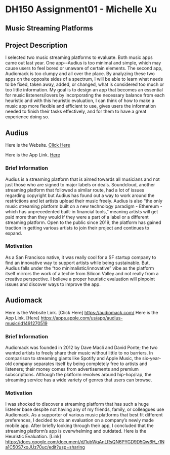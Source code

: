 # DH150 Assignment01 - Michelle Xu 
## Music Streaming Platforms
## Project Description
I selected two music streaming platforms to evaluate. Both music apps came out last year. One app--Audius is too minimal and simple, which may cause users to feel bored or unaware of certain elements. The second app, Audiomack is too clumpy and all over the place. By analyzing these two apps on the opposite sides of a spectrum, I will be able to learn what needs to be fixed, taken away, added, or changed, what is considered too much or too little information. My goal is to design an app that becomes an essential for music listeners/lovers by incorporating the necessary balance from each heuristic and with this heuristic evaluation, I can think of how to make a music app more flexible and efficient to use, gives users the information needed to finish their tasks effectively, and for them to have a great experience doing so. 
## Audius 
Here is the Website. [Click Here](http//audius.co/)

Here is the App Link. [Here](http//apps.apple.com/us/app/audius-music/id1491270519)
### Brief Information 
Audius is a streaming platform that is aimed towards all musicians and not just those who are signed to major labels or deals. Soundcloud, another streaming platform that followed a similar route, had a lot of issues regarding copyright but Audius has found out a way to work around the restrictions and let artists upload their music freely. Audius is also “the only music streaming platform built on a new technology paradigm - Ethereum - which has unprecedented built-in financial tools,” meaning artists will get paid more than they would if they were a part of a label or a different streaming platform.  Open to the public since 2019, the platform has gained traction in getting various artists to join their project and continues to expand.

### Motivation
As a San Francisco native, it was really cool for a SF startup company to find an innovative way to support artists while being sustainable. But, Audius falls under the “too minimalistic/innovative” vibe as the platform itself mirrors the work of a techie from Silicon Valley and not really from a creative perspective. I believe a proper heuristic evaluation will pinpoint issues and discover ways to improve the app. 
## Audiomack 
Here is the Website Link. [Click Here] https://audiomack.com/
Here is the App Link. [Here] https://apps.apple.com/us/app/audius-music/id1491270519
### Brief Information 
Audiomack was founded in 2012 by Dave Macli and David Ponte; the two wanted artists to freely share their music without little to no barriers. In comparison to streaming giants like Spotify and Apple Music, the six-year-old company separates itself by being completely free to artists and listeners; their money comes from advertisements and premium subscriptions. Although the platform revolves around hip-hop/rap, the streaming service has a wide variety of genres that users can browse. 

### Motivation
I was shocked to discover a streaming platform that has such a huge listener base despite not having any of my friends, family, or colleagues use Audiomack. As a supporter of various music platforms that best fit different preferences, I decided to do an evaluation on a company’s newly made mobile app. After briefly looking through their app, I concluded that the streaming platform’s app is overwhelming and outdated.
Here is the Heuristic Evaluation. [Link] https://docs.google.com/document/d/1ubWqAnLRsQN6PYGD9D5Qw6H_r1Na1C50S7xoJUz70uc/edit?usp=sharing
